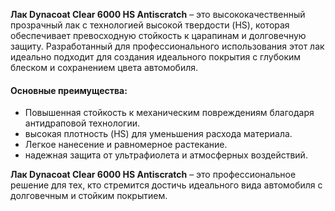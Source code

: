 **Лак Dynacoat Clear 6000 HS Antiscratch** – это высококачественный прозрачный лак с технологией высокой твердости (HS), которая обеспечивает превосходную стойкость к царапинам и долговечную защиту. Разработанный для профессионального использования этот лак идеально подходит для создания идеального покрытия с глубоким блеском и сохранением цвета автомобиля.

#### Основные преимущества:

- Повышенная стойкость к механическим повреждениям благодаря антидраповой технологии.
- высокая плотность (HS) для уменьшения расхода материала.
- Легкое нанесение и равномерное растекание.
- надежная защита от ультрафиолета и атмосферных воздействий.

**Лак Dynacoat Clear 6000 HS Antiscratch** – это профессиональное решение для тех, кто стремится достичь идеального вида автомобиля с долговечным и стойким покрытием.
